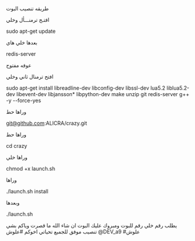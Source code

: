 طريقه تنصيب البوت

افتـح ترمنـــأل وخلي 

sudo apt-get update 

بعدها خلي هاي

redis-server

عوفه مفتوح

افتح ترمنال ثاني وخلي


sudo apt-get install libreadline-dev libconfig-dev libssl-dev lua5.2 liblua5.2-dev libevent-dev libjansson* libpython-dev make unzip git redis-server g++ -y --force-yes


وراها حط


git@github.com:ALICRA/crazy.git


وراها حط


cd crazy


وراها خلي


chmod +x launch.sh


وراها


./launch.sh install


وبعدها


./launch.sh 


يطلب رقم خلي رقم للبوت ومبروك عليك البوت ان شاء الله ما قصرت وياكم بشي تنصيب موفق للجميع تحياتي اخوكم #علوش 
@DEV_a9  #علوش
